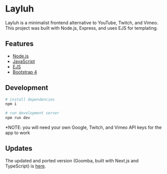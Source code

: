 # Layluh

Layluh is a minimalist frontend alternative to YouTube, Twitch, and Vimeo. This project was built with Node.js, Express, and uses EJS for templating.  

## Features

-   [Node.js](https://nodejs.org/en/)
-   [JavaScript](https://www.javascript.com/)
-   [EJS](https://ejs.co/)
-   [Bootstrap 4](https://getbootstrap.com/docs/4.0/getting-started/introduction/)
   
## Development

```bash
# install dependencies
npm i

# run development server
npm run dev
```

*NOTE: you will need your own Google, Twitch, and Vimeo API keys for the app to work

## Updates
The updated and ported version (Goomba, built with Next.js and TypeScript) is [here](https://github.com/gguev/goomba). 
